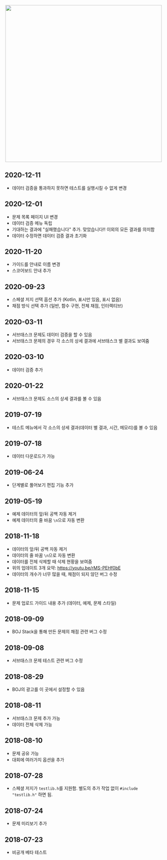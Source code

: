 <p align="center"><a href = "https://stack.acmicpc.net"><img src="https://upload.acmicpc.net/d1f1a4c2-7284-4c94-8c8e-4e287ea04bb4/boj-stack.png" width="500"></a></p>

## 2020-12-11

* 데이터 검증을 통과하지 못하면 테스트를 실행시킬 수 없게 변경

## 2020-12-01

* 문제 목록 페이지 UI 변경
* 데이터 검증 메뉴 독립
* 기대하는 결과에 "실패했습니다" 추가. 맞았습니다!! 이외의 모든 결과를 의미함
* 데이터 수정하면 데이터 검증 결과 초기화

## 2020-11-20

* 가이드를 안내로 이름 변경
* 스코어보드 안내 추가

## 2020-09-23

* 스페셜 저지 선택 옵션 추가 (Kotlin, 표시만 있음, 표시 없음)
* 채점 방식 선택 추가 (일반, 함수 구현, 전체 채점, 인터랙티브)

## 2020-03-11

* 서브태스크 문제도 데이터 검증을 할 수 있음
* 서브태스크 문제의 경우 각 소스의 상세 결과에 서브태스크 별 결과도 보여줌

## 2020-03-10

* 데이터 검증 추가

## 2020-01-22

* 서브태스크 문제도 소스의 상세 결과를 볼 수 있음

## 2019-07-19

* 테스트 메뉴에서 각 소스의 상세 결과(데이터 별 결과, 시간, 메모리)를 볼 수 있음

## 2019-07-18

* 데이터 다운로드가 가능

## 2019-06-24

* 단계별로 풀어보기 편집 기능 추가

## 2019-05-19

* 예제 데이터의 앞/뒤 공백 자동 제거
* 예제 데이터의 줄 바꿈 `\n`으로 자동 변환

## 2018-11-18

* 데이터의 앞/뒤 공백 자동 제거
* 데이터의 줄 바꿈 `\n`으로 자동 변환
* 데이터를 전체 삭제할 때 삭제 현황을 보여줌
* 위의 업데이트 3개 요약: https://youtu.be/rMS-PEHf0bE
* 데이터의 개수가 너무 많을 때, 채점이 되지 않던 버그 수정

## 2018-11-15

* 문제 업로드 가이드 내용 추가 (데이터, 예제, 문제 스타일)

## 2018-09-09

* BOJ Stack을 통해 만든 문제의 채점 관련 버그 수정

## 2018-09-08

* 서브태스크 문제 테스트 관련 버그 수정

## 2018-08-29

* BOJ의 광고를 이 곳에서 설정할 수 있음

## 2018-08-11

* 서브태스크 문제 추가 가능
* 데이터 전체 삭제 가능

## 2018-08-10

* 문제 공유 가능
* 대회에 여러가지 옵션을 추가

## 2018-07-28

* 스페셜 저지가 `testlib.h`를 지원함. 별도의 추가 작업 없이 `#include "testlib.h"` 하면 됨.

## 2018-07-24

* 문제 미리보기 추가

## 2018-07-23

* 비공개 베타 테스트

